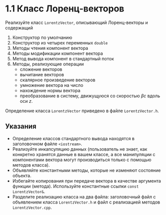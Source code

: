 # 1.1 Класс Лоренц-векторов

Реализуйте класс `LorentzVector`, описывающий Лоренц-векторы и содержащий

1. Конструктор по умолчанию
2. Конструктор из четырех переменных `double`
3. Методы чтения компонент вектора
4. Методы модификации компонент вектора
5. Метод вывода компонент в стандартный поток
6. Методы, реализующие операции
   + сложение векторов
   + вычитание векторов
   + скалярное произведение векторов
   + умножение вектора на число
   + нахождение нормы вектора
   + преобразование в систему, движущуюся со скоростью *βc* вдоль оси *z*.

Определение класса `LorentzVector` приведено в файле `LorentzVector.h`.

## Указания

+ Определение классов стандартного вывода находятся в заголовочном файле `<iostream>`.
+ Реализуйте инкапсуляцию данных (пользователь не знает, как конкретно хранятся данные в вашем классе, а все манипуляции с компонентами вектора могут производиться только с помощью методов класса).
+ Объявляйте константными методы, которые не изменяют состояние объекта.
+ Избегайте копирования при передаче вектора в качестве аргумента функции (метода). Используйте константные ссылки `const LorentzVector&`.
+ Разделите реализацию класса на два файла: заголовочный файл с объявлением класса `LorentzVector.h` и файл с реализацией методов `LorentzVector.cpp`.

